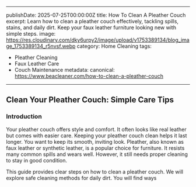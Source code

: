 
---
publishDate: 2025-07-25T00:00:00Z
title: How To Clean A Pleather Couch
excerpt: Learn how to clean a pleather couch effectively, tackling spills, stains, and daily dirt. Keep your faux leather furniture looking new with simple steps.
image: https://res.cloudinary.com/dky6urpy2/image/upload/v1753389134/blog_image_1753389134_r5nvsf.webp
category: Home Cleaning
tags:
  - Pleather Cleaning
  - Faux Leather Care
  - Couch Maintenance
metadata:
  canonical: https://www.beacleaner.com/how-to-clean-a-pleather-couch
---

## Clean Your Pleather Couch: Simple Care Tips

### Introduction

Your pleather couch offers style and comfort. It often looks like real leather but comes with easier care. Keeping your pleather couch clean helps it last longer. You want to keep its smooth, inviting look. Pleather, also known as faux leather or synthetic leather, is a popular choice for furniture. It resists many common spills and wears well. However, it still needs proper cleaning to stay in good condition.

This guide provides clear steps on how to clean a pleather couch. We will explore safe cleaning methods for daily dirt. You will find ways